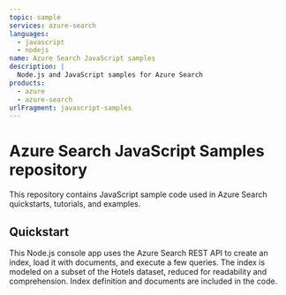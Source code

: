 ```yaml
---
topic: sample
services: azure-search
languages:
  - javascript
  - nodejs
name: Azure Search JavaScript samples
description: |
  Node.js and JavaScript samples for Azure Search
products:
  - azure
  - azure-search
urlFragment: javascript-samples
---
```

# Azure Search JavaScript Samples repository

This repository contains JavaScript sample code used in Azure Search quickstarts, tutorials, and examples.

## Quickstart

This Node.js console app uses the Azure Search REST API to create an index, load it with documents, and execute a few queries. The index is modeled on a subset of the Hotels dataset, reduced for readability and comprehension. Index definition and documents are included in the code.
